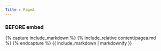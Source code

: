 ```yaml
---
Title : PageA
---
```


### BEFORE embed

{% capture include_markdown %}
{% include_relative content/pagea.md %}
{% endcapture %}
{{ include_markdown | markdownify }}
